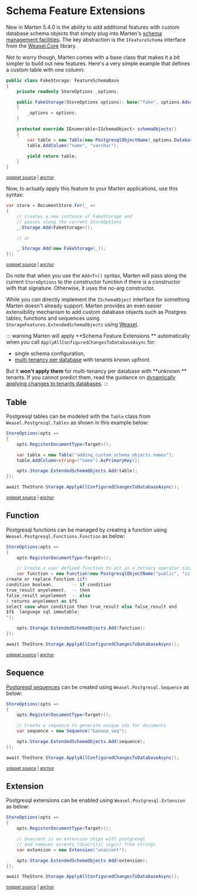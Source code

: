# Schema Feature Extensions

New in Marten 5.4.0 is the ability to add additional features with custom database schema objects that simply plug into Marten's [schema management facilities](/schema/migrations). The key abstraction is the `IFeatureSchema` interface from the [Weasel.Core](https://www.nuget.org/packages/Weasel.Core/) library.

Not to worry though, Marten comes with a base class that makes it a bit simpler to build out new features. Here's a very simple example that defines a custom table with one column:

<!-- snippet: sample_creating-a-fake-schema-feature -->
<a id='snippet-sample_creating-a-fake-schema-feature'></a>
```cs
public class FakeStorage: FeatureSchemaBase
{
    private readonly StoreOptions _options;

    public FakeStorage(StoreOptions options): base("fake", options.Advanced.Migrator)
    {
        _options = options;
    }

    protected override IEnumerable<ISchemaObject> schemaObjects()
    {
        var table = new Table(new PostgresqlObjectName(_options.DatabaseSchemaName, "mt_fake_table"));
        table.AddColumn("name", "varchar");

        yield return table;
    }
}
```
<sup><a href='https://github.com/JasperFx/marten/blob/master/src/DocumentDbTests/Configuration/ability_to_add_custom_storage_features.cs#L49-L69' title='Snippet source file'>snippet source</a> | <a href='#snippet-sample_creating-a-fake-schema-feature' title='Start of snippet'>anchor</a></sup>
<!-- endSnippet -->

Now, to actually apply this feature to your Marten applications, use this syntax:

<!-- snippet: sample_adding-schema-feature -->
<a id='snippet-sample_adding-schema-feature'></a>
```cs
var store = DocumentStore.For(_ =>
{
    // Creates a new instance of FakeStorage and
    // passes along the current StoreOptions
    _.Storage.Add<FakeStorage>();

    // or

    _.Storage.Add(new FakeStorage(_));
});
```
<sup><a href='https://github.com/JasperFx/marten/blob/master/src/DocumentDbTests/Configuration/ability_to_add_custom_storage_features.cs#L32-L45' title='Snippet source file'>snippet source</a> | <a href='#snippet-sample_adding-schema-feature' title='Start of snippet'>anchor</a></sup>
<!-- endSnippet -->

Do note that when you use the `Add<T>()` syntax, Marten will pass along the current `StoreOptions` to the constructor function if there is a constructor with that signature. Otherwise, it uses the no-arg constructor.

While you
*can* directly implement the `ISchemaObject` interface for something Marten doesn't already support. Marten provides an even easier extensibility mechanism to add custom database objects such as Postgres tables, functions and sequences using `StorageFeatures.ExtendedSchemaObjects` using [Weasel](https://github.com/JasperFx/weasel).

::: warning
Marten will apply **Schema Feature Extensions
** automatically when you call `ApplyAllConfiguredChangesToDatabaseAsync` for:

* single schema configuration,
* [multi-tenancy per database](/configuration/multitenancy) with tenants known upfront.

But it **won't apply them** for multi-tenancy per database with **unknown
** tenants. If you cannot predict them, read the guidance on [dynamically applying changes to tenants databases](/configuration/multitenancy#dynamically-applying-changes-to-tenants-databases).
:::

## Table

Postgresql tables can be modeled with the `Table` class from `Weasel.Postgresql.Tables` as shown in this example below:

<!-- snippet: sample_CustomSchemaTable -->
<a id='snippet-sample_customschematable'></a>
```cs
StoreOptions(opts =>
{
    opts.RegisterDocumentType<Target>();

    var table = new Table("adding_custom_schema_objects.names");
    table.AddColumn<string>("name").AsPrimaryKey();

    opts.Storage.ExtendedSchemaObjects.Add(table);
});

await TheStore.Storage.ApplyAllConfiguredChangesToDatabaseAsync();
```
<sup><a href='https://github.com/JasperFx/marten/blob/master/src/CoreTests/adding_custom_schema_objects.cs#L49-L63' title='Snippet source file'>snippet source</a> | <a href='#snippet-sample_customschematable' title='Start of snippet'>anchor</a></sup>
<!-- endSnippet -->

## Function

Postgresql functions can be managed by creating a function using `Weasel.Postgresql.Functions.Function` as below:

<!-- snippet: sample_CustomSchemaFunction -->
<a id='snippet-sample_customschemafunction'></a>
```cs
StoreOptions(opts =>
{
    opts.RegisterDocumentType<Target>();

    // Create a user defined function to act as a ternary operator similar to SQL Server
    var function = new Function(new PostgresqlObjectName("public", "iif"), @"
create or replace function iif(
condition boolean,       -- if condition
true_result anyelement,  -- then
false_result anyelement  -- else
) returns anyelement as $f$
select case when condition then true_result else false_result end
$f$  language sql immutable;
");

    opts.Storage.ExtendedSchemaObjects.Add(function);
});

await TheStore.Storage.ApplyAllConfiguredChangesToDatabaseAsync();
```
<sup><a href='https://github.com/JasperFx/marten/blob/master/src/CoreTests/adding_custom_schema_objects.cs#L195-L217' title='Snippet source file'>snippet source</a> | <a href='#snippet-sample_customschemafunction' title='Start of snippet'>anchor</a></sup>
<!-- endSnippet -->

## Sequence

[Postgresql sequences](https://www.postgresql.org/docs/10/static/sql-createsequence.html) can be created using `Weasel.Postgresql.Sequence` as below:

<!-- snippet: sample_CustomSchemaSequence -->
<a id='snippet-sample_customschemasequence'></a>
```cs
StoreOptions(opts =>
{
    opts.RegisterDocumentType<Target>();

    // Create a sequence to generate unique ids for documents
    var sequence = new Sequence("banana_seq");

    opts.Storage.ExtendedSchemaObjects.Add(sequence);
});

await TheStore.Storage.ApplyAllConfiguredChangesToDatabaseAsync();
```
<sup><a href='https://github.com/JasperFx/marten/blob/master/src/CoreTests/adding_custom_schema_objects.cs#L231-L245' title='Snippet source file'>snippet source</a> | <a href='#snippet-sample_customschemasequence' title='Start of snippet'>anchor</a></sup>
<!-- endSnippet -->

## Extension

Postgresql extensions can be enabled using `Weasel.Postgresql.Extension` as below:

<!-- snippet: sample_CustomSchemaExtension -->
<a id='snippet-sample_customschemaextension'></a>
```cs
StoreOptions(opts =>
{
    opts.RegisterDocumentType<Target>();

    // Unaccent is an extension ships with postgresql
    // and removes accents (diacritic signs) from strings
    var extension = new Extension("unaccent");

    opts.Storage.ExtendedSchemaObjects.Add(extension);
});

await TheStore.Storage.ApplyAllConfiguredChangesToDatabaseAsync();
```
<sup><a href='https://github.com/JasperFx/marten/blob/master/src/CoreTests/adding_custom_schema_objects.cs#L76-L91' title='Snippet source file'>snippet source</a> | <a href='#snippet-sample_customschemaextension' title='Start of snippet'>anchor</a></sup>
<!-- endSnippet -->
